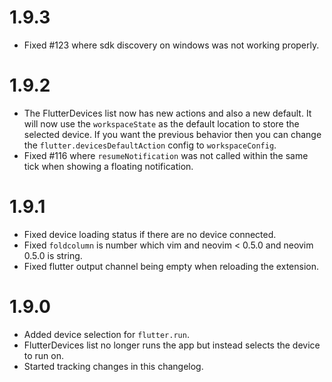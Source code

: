# 1.9.3

- Fixed #123 where sdk discovery on windows was not working properly.

# 1.9.2

- The FlutterDevices list now has new actions and also a new default.
  It will now use the `workspaceState` as the default location to store the selected device.
  If you want the previous behavior then you can change the `flutter.devicesDefaultAction` config to `workspaceConfig`.
- Fixed #116 where `resumeNotification` was not called within the same tick when showing a floating notification.

# 1.9.1

- Fixed device loading status if there are no device connected.
- Fixed `foldcolumn` is number which vim and neovim < 0.5.0 and neovim 0.5.0 is string.
- Fixed flutter output channel being empty when reloading the extension.

# 1.9.0

- Added device selection for `flutter.run`.
- FlutterDevices list no longer runs the app but instead selects the device to run on.
- Started tracking changes in this changelog.
